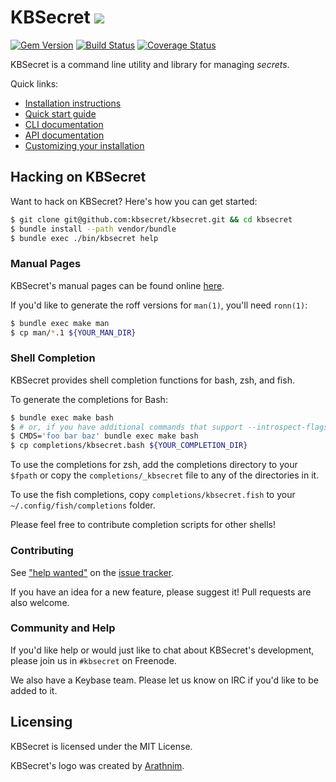 KBSecret ![](https://avatars1.githubusercontent.com/u/31023996?s=50&v=4)
========

[![Gem Version](https://badge.fury.io/rb/kbsecret.svg)](https://badge.fury.io/rb/kbsecret)
[![Build Status](https://travis-ci.org/kbsecret/kbsecret.svg?branch=master)](https://travis-ci.org/kbsecret/kbsecret)
[![Coverage Status](https://coveralls.io/repos/github/kbsecret/kbsecret/badge.svg)](https://coveralls.io/github/kbsecret/kbsecret?branch=coveralls)

KBSecret is a command line utility and library for managing *secrets*.

Quick links:

* [Installation instructions](https://kbsecret.github.io/#/install/)
* [Quick start guide](https://kbsecret.github.io/#/quickstart/)
* [CLI documentation](https://kbsecret.github.io/man/kbsecret.1.html)
* [API documentation](http://www.rubydoc.info/gems/kbsecret/)
* [Customizing your installation](https://kbsecret.github.io/#/customize/)

## Hacking on KBSecret

Want to hack on KBSecret? Here's how you can get started:

```bash
$ git clone git@github.com:kbsecret/kbsecret.git && cd kbsecret
$ bundle install --path vendor/bundle
$ bundle exec ./bin/kbsecret help
```

### Manual Pages

KBSecret's manual pages can be found online
[here](https://yossarian.net/docs/kbsecret-man/kbsecret.1).

If you'd like to generate the roff versions for `man(1)`, you'll need `ronn(1)`:

```bash
$ bundle exec make man
$ cp man/*.1 ${YOUR_MAN_DIR}
```

### Shell Completion

KBSecret provides shell completion functions for bash, zsh, and fish.

To generate the completions for Bash:

```bash
$ bundle exec make bash
$ # or, if you have additional commands that support --introspect-flags:
$ CMDS='foo bar baz' bundle exec make bash
$ cp completions/kbsecret.bash ${YOUR_COMPLETION_DIR}
```

To use the completions for zsh, add the completions directory to your `$fpath` or copy the
`completions/_kbsecret` file to any of the directories in it.

To use the fish completions, copy `completions/kbsecret.fish` to your `~/.config/fish/completions` folder.

Please feel free to contribute completion scripts for other shells!

### Contributing

See ["help wanted"](https://github.com/kbsecret/kbsecret/issues?q=is%3Aissue+is%3Aopen+label%3A%22help+wanted%22)
on the [issue tracker](https://github.com/kbsecret/kbsecret/issues).

If you have an idea for a new feature, please suggest it! Pull requests are also welcome.

### Community and Help

If you'd like help or would just like to chat about KBSecret's development, please
join us in `#kbsecret` on Freenode.

We also have a Keybase team. Please let us know on IRC if you'd like to be added to it.

## Licensing

KBSecret is licensed under the MIT License.

KBSecret's logo was created by [Arathnim](http://arathnim.me).
